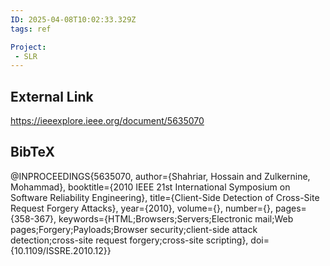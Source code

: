 ```yaml
---
ID: 2025-04-08T10:02:33.329Z
tags: ref

Project:
 - SLR
---
```

## External Link

https://ieeexplore.ieee.org/document/5635070

## BibTeX

@INPROCEEDINGS{5635070,   author={Shahriar, Hossain and Zulkernine, Mohammad},   booktitle={2010 IEEE 21st International Symposium on Software Reliability Engineering},    title={Client-Side Detection of Cross-Site Request Forgery Attacks},    year={2010},   volume={},   number={},   pages={358-367},   keywords={HTML;Browsers;Servers;Electronic mail;Web pages;Forgery;Payloads;Browser security;client-side attack detection;cross-site request forgery;cross-site scripting},   doi={10.1109/ISSRE.2010.12}}
